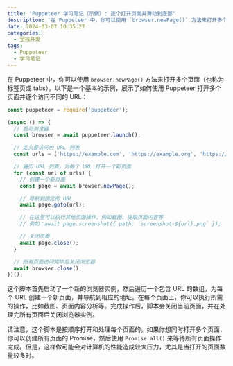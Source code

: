 ```yaml
---
title: 'Puppeteer 学习笔记（示例）: 逐个打开页面并滑动到底部'
description: '在 Puppeteer 中，你可以使用 `browser.newPage()` 方法来打开多个页面（也称为标签页或 tabs）'
date: 2024-03-07 10:35:27
categories:
  - 全栈开发
tags:
  - Puppeteer
  - 学习笔记
---
```


在 Puppeteer 中，你可以使用 `browser.newPage()` 方法来打开多个页面（也称为标签页或 tabs）。以下是一个基本的示例，展示了如何使用 Puppeteer 打开多个页面并逐个访问不同的 URL：

```javascript
const puppeteer = require('puppeteer');

(async () => {
  // 启动浏览器
  const browser = await puppeteer.launch();

  // 定义要访问的 URL 列表
  const urls = ['https://example.com', 'https://example.org', 'https://example.net'];

  // 遍历 URL 列表，为每个 URL 打开一个新页面
  for (const url of urls) {
    // 创建一个新页面
    const page = await browser.newPage();

    // 导航到指定的 URL
    await page.goto(url);

    // 在这里可以执行其他页面操作，例如截图、提取页面内容等
    // 例如：await page.screenshot({ path: `screenshot-${url}.png` });

    // 关闭页面
    await page.close();
  }

  // 所有页面访问完毕后关闭浏览器
  await browser.close();
})();
```

这个脚本首先启动了一个新的浏览器实例，然后遍历一个包含 URL 的数组，为每个 URL 创建一个新页面，并导航到相应的地址。在每个页面上，你可以执行所需的操作，比如截图、页面内容分析等。完成操作后，脚本会关闭当前页面，并在处理完所有页面后关闭浏览器实例。

请注意，这个脚本是按顺序打开和处理每个页面的。如果你想同时打开多个页面，你可以创建所有页面的 Promise，然后使用 `Promise.all()` 来等待所有页面操作完成。但是，这样做可能会对计算机的性能造成较大压力，尤其是当打开的页面数量较多时。
